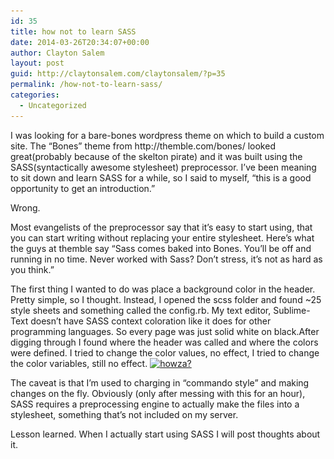 ```yaml
---
id: 35
title: how not to learn SASS
date: 2014-03-26T20:34:07+00:00
author: Clayton Salem
layout: post
guid: http://claytonsalem.com/claytonsalem/?p=35
permalink: /how-not-to-learn-sass/
categories:
  - Uncategorized
---
```

<p style="text-align: left">
  I was looking for a bare-bones wordpress theme on which to build a custom site. The &#8220;Bones&#8221; theme from http://themble.com/bones/ looked great(probably because of the skelton pirate) and it was built using the SASS(syntactically awesome stylesheet) preprocessor. I&#8217;ve been meaning to sit down and learn SASS for a while, so I said to myself, &#8220;this is a good opportunity to get an introduction.&#8221;
</p>

<p style="text-align: left">
  Wrong.
</p>

<p style="text-align: left">
  Most evangelists of the preprocessor say that it&#8217;s easy to start using, that you can start writing without replacing your entire stylesheet. Here&#8217;s what the guys at themble say &#8220;Sass comes baked into Bones. You&#8217;ll be off and running in no time. Never worked with Sass? Don&#8217;t stress, it&#8217;s not as hard as you think.&#8221;
</p>

<p style="text-align: left">
  The first thing I wanted to do was place a background color in the header. Pretty simple, so I thought. Instead, I opened the scss folder and found ~25 style sheets and something called the config.rb. My text editor, Sublime-Text doesn&#8217;t have SASS context coloration like it does for other programming languages. So every page was just solid white on black.After digging through I found where the header was called and where the colors were defined. I tried to change the color values, no effect, I tried to change the color variables, still no effect. <a href="/images/2014/03/Screen-Shot-2014-03-26-at-4.28.37-PM.png"><img class="alignnone size-medium wp-image-36" alt="howza?" src="/images/2014/03/Screen-Shot-2014-03-26-at-4.28.37-PM-300x187.png" width="300" height="187" srcset="/images/2014/03/Screen-Shot-2014-03-26-at-4.28.37-PM-300x187.png 300w, /images/2014/03/Screen-Shot-2014-03-26-at-4.28.37-PM-1024x640.png 1024w" sizes="(max-width: 300px) 100vw, 300px" /></a>
</p>

<p style="text-align: left">
  The caveat is that I&#8217;m used to charging in &#8220;commando style&#8221; and making changes on the fly. Obviously (only after messing with this for an hour), SASS requires a preprocessing engine to actually make the files into a stylesheet, something that&#8217;s not included on my server.
</p>

<p style="text-align: left">
  Lesson learned. When I actually start using SASS I will post thoughts about it.
</p>
